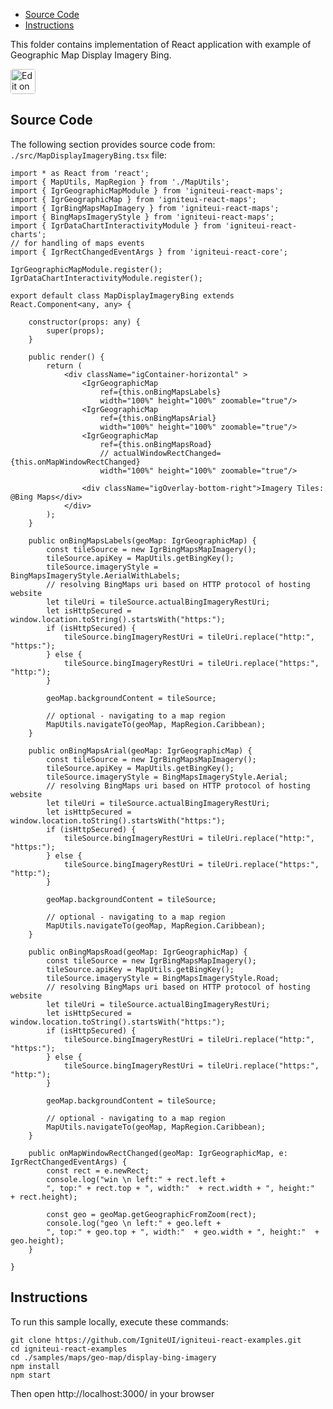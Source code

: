 <!-- NOTE: do not change this file because it will be auto re-generated from template file: -->
<!-- https://github.com/IgniteUI/igniteui-react-examples/tree/master/templates/sample/ReadMe.md -->

<!-- ## Table of Contents -->
<!-- - [Sample Preview](#Sample-Preview) -->
- [Source Code](#Source-Code)
- [Instructions](#Instructions)

This folder contains implementation of React application with example of Geographic Map Display Imagery Bing.
<!-- in the Geographic Map component -->
<!-- [Geographic Map](https://infragistics.com/Reactsite/components/geo-map.html) -->

<html lang="en" xmlns="http://www.w3.org/1999/xhtml">
    <body>
        <a target="_blank" href="https://codesandbox.io/s/github/IgniteUI/igniteui-react-examples/tree/master/samples/maps/geo-map/display-bing-imagery?fontsize=14&hidenavigation=1&theme=dark&view=preview&file=/src/MapDisplayImageryBing.tsx" rel="noopener noreferrer">
            <img height="40px" style="border-radius: 0.25rem" alt="Edit on CodeSandbox" src="https://static.infragistics.com/xplatform/images/sandbox/code.png"/>
        </a>
        <!-- <a target="_blank"
href="https://codesandbox.io/s/github/IgniteUI/igniteui-react-examples/tree/master/samples/maps/geo-map/binding-csv-points?fontsize=14&hidenavigation=1&theme=dark&view=preview">
            <img alt="Edit Sample" src="https://codesandbox.io/static/img/play-codesandbox.svg"/>
        </a> -->
        <!-- <a target="_blank" style="margin-left: 0.5rem"
href="https://codesandbox.io/embed/github/IgniteUI/igniteui-react-examples/tree/master/samples/maps/geo-map/display-bing-imagery?fontsize=14&hidenavigation=1&theme=dark&view=preview&file=/src/MapDisplayImageryBing.tsx">
            <img height="40px" style="border-radius: 5px" alt="View on CodeSandbox" src="https://static.infragistics.com/xplatform/images/sandbox/view.png"/>
        </a> -->
        <!-- <a target="_blank"
href="https://codesandbox.io/embed/github/IgniteUI/igniteui-react-examples/tree/master/samples/maps/geo-map/binding-csv-points?fontsize=14&hidenavigation=1&theme=dark&view=preview">
            <img alt="View on CodeSandbox" src="https://static.infragistics.com/xplatform/images/sandbox/view.png"/>
        </a>
https://codesandbox.io/embed/react-treemap-overview-rtb45
https://codesandbox.io/static/img/play-codesandbox.svg
https://codesandbox.io/embed/react-treemap-overview-rtb45?view=browser -->
    </body>
</html>

<!-- ## Sample Preview -->

<!-- <iframe
  src="https://codesandbox.io/embed/github/IgniteUI/igniteui-react-examples/tree/master/samples/maps/geo-map/display-bing-imagery?fontsize=14&hidenavigation=1&theme=dark&view=preview&file=/src/MapDisplayImageryBing.tsx"
  style="width:100%; height:400px; border:0; border-radius: 4px; overflow:hidden;"
  allow="accelerometer; ambient-light-sensor; camera; encrypted-media; geolocation; gyroscope; hid; microphone; midi; payment; usb; vr"
  sandbox="allow-forms allow-modals allow-popups allow-presentation allow-same-origin allow-scripts"
></iframe> -->

## Source Code

The following section provides source code from:
`./src/MapDisplayImageryBing.tsx` file:

```tsx
import * as React from 'react';
import { MapUtils, MapRegion } from './MapUtils';
import { IgrGeographicMapModule } from 'igniteui-react-maps';
import { IgrGeographicMap } from 'igniteui-react-maps';
import { IgrBingMapsMapImagery } from 'igniteui-react-maps';
import { BingMapsImageryStyle } from 'igniteui-react-maps';
import { IgrDataChartInteractivityModule } from 'igniteui-react-charts';
// for handling of maps events
import { IgrRectChangedEventArgs } from 'igniteui-react-core';

IgrGeographicMapModule.register();
IgrDataChartInteractivityModule.register();

export default class MapDisplayImageryBing extends React.Component<any, any> {

    constructor(props: any) {
        super(props);
    }

    public render() {
        return (
            <div className="igContainer-horizontal" >
                <IgrGeographicMap
                    ref={this.onBingMapsLabels}
                    width="100%" height="100%" zoomable="true"/>
                <IgrGeographicMap
                    ref={this.onBingMapsArial}
                    width="100%" height="100%" zoomable="true"/>
                <IgrGeographicMap
                    ref={this.onBingMapsRoad}
                    // actualWindowRectChanged={this.onMapWindowRectChanged}
                    width="100%" height="100%" zoomable="true"/>

                <div className="igOverlay-bottom-right">Imagery Tiles: @Bing Maps</div>
            </div>
        );
    }

    public onBingMapsLabels(geoMap: IgrGeographicMap) {
        const tileSource = new IgrBingMapsMapImagery();
        tileSource.apiKey = MapUtils.getBingKey();
        tileSource.imageryStyle = BingMapsImageryStyle.AerialWithLabels;
        // resolving BingMaps uri based on HTTP protocol of hosting website
        let tileUri = tileSource.actualBingImageryRestUri;
        let isHttpSecured = window.location.toString().startsWith("https:");
        if (isHttpSecured) {
            tileSource.bingImageryRestUri = tileUri.replace("http:", "https:");
        } else {
            tileSource.bingImageryRestUri = tileUri.replace("https:", "http:");
        }

        geoMap.backgroundContent = tileSource;

        // optional - navigating to a map region
        MapUtils.navigateTo(geoMap, MapRegion.Caribbean);
    }

    public onBingMapsArial(geoMap: IgrGeographicMap) {
        const tileSource = new IgrBingMapsMapImagery();
        tileSource.apiKey = MapUtils.getBingKey();
        tileSource.imageryStyle = BingMapsImageryStyle.Aerial;
        // resolving BingMaps uri based on HTTP protocol of hosting website
        let tileUri = tileSource.actualBingImageryRestUri;
        let isHttpSecured = window.location.toString().startsWith("https:");
        if (isHttpSecured) {
            tileSource.bingImageryRestUri = tileUri.replace("http:", "https:");
        } else {
            tileSource.bingImageryRestUri = tileUri.replace("https:", "http:");
        }

        geoMap.backgroundContent = tileSource;

        // optional - navigating to a map region
        MapUtils.navigateTo(geoMap, MapRegion.Caribbean);
    }

    public onBingMapsRoad(geoMap: IgrGeographicMap) {
        const tileSource = new IgrBingMapsMapImagery();
        tileSource.apiKey = MapUtils.getBingKey();
        tileSource.imageryStyle = BingMapsImageryStyle.Road;
        // resolving BingMaps uri based on HTTP protocol of hosting website
        let tileUri = tileSource.actualBingImageryRestUri;
        let isHttpSecured = window.location.toString().startsWith("https:");
        if (isHttpSecured) {
            tileSource.bingImageryRestUri = tileUri.replace("http:", "https:");
        } else {
            tileSource.bingImageryRestUri = tileUri.replace("https:", "http:");
        }

        geoMap.backgroundContent = tileSource;

        // optional - navigating to a map region
        MapUtils.navigateTo(geoMap, MapRegion.Caribbean);
    }

    public onMapWindowRectChanged(geoMap: IgrGeographicMap, e: IgrRectChangedEventArgs) {
        const rect = e.newRect;
        console.log("win \n left:" + rect.left +
        ", top:" + rect.top + ", width:"  + rect.width + ", height:"  + rect.height);

        const geo = geoMap.getGeographicFromZoom(rect);
        console.log("geo \n left:" + geo.left +
        ", top:" + geo.top + ", width:"  + geo.width + ", height:"  + geo.height);
    }

}

```

## Instructions
To run this sample locally, execute these commands:

```
git clone https://github.com/IgniteUI/igniteui-react-examples.git
cd igniteui-react-examples
cd ./samples/maps/geo-map/display-bing-imagery
npm install
npm start

```

Then open http://localhost:3000/ in your browser

